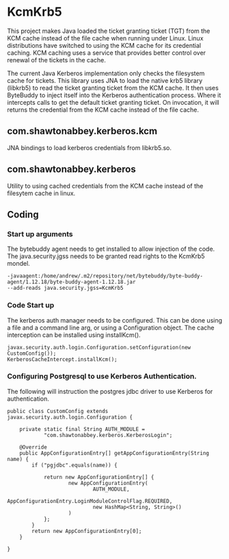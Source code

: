 # KcmKrb5


This project makes Java loaded the ticket granting ticket (TGT) from the KCM cache instead of the file cache when running under Linux.  Linux distributions have switched to using the KCM cache for its credential caching.  KCM caching uses a service that provides better control over renewal of the tickets in the cache.


The current Java Kerberos implementation only checks the filesystem cache for tickets.  This library uses JNA to load the native krb5 library (libkrb5) to read the ticket granting ticket from the KCM cache. It then uses ByteBuddy to inject itself into the Kerberos authentication process.  Where it intercepts calls to get the default ticket granting ticket.  On invocation, it will returns the credential from the KCM cache instead of the file cache.

## com.shawtonabbey.kerberos.kcm

JNA bindings to load kerberos credentials from libkrb5.so.

## com.shawtonabbey.kerberos

Utility to using cached credentials from the KCM cache instead of the filesytem cache in linux.

## Coding

### Start up arguments

The bytebuddy agent needs to get installed to allow injection of the code.  The java.security.jgss needs to be granted read rights to the KcmKrb5 mondel.

```
-javaagent:/home/andrew/.m2/repository/net/bytebuddy/byte-buddy-agent/1.12.18/byte-buddy-agent-1.12.18.jar
--add-reads java.security.jgss=KcmKrb5
```
### Code Start up

The kerberos auth manager needs to be configured.  This can be done using a file and a command line arg, or using a Configuration object.  The cache interception can be installed using installKcm(). 

```
javax.security.auth.login.Configuration.setConfiguration(new CustomConfig());
KerberosCacheIntercept.installKcm();
```

### Configuring Postgresql to use Kerberos Authentication.

The following will instruction the postgres jdbc driver to use Kerberos for authentication.

```
public class CustomConfig extends javax.security.auth.login.Configuration {

	private static final String AUTH_MODULE =
            "com.shawtonabbey.kerberos.KerberosLogin";
  
    @Override
    public AppConfigurationEntry[] getAppConfigurationEntry(String name) {
        if ("pgjdbc".equals(name)) {
        	
        	return new AppConfigurationEntry[] { 
        			new AppConfigurationEntry(
        					AUTH_MODULE,
        					AppConfigurationEntry.LoginModuleControlFlag.REQUIRED, 
        					new HashMap<String, String>()
        			)
        	};
        }
        return new AppConfigurationEntry[0];
    }
	
}
```

